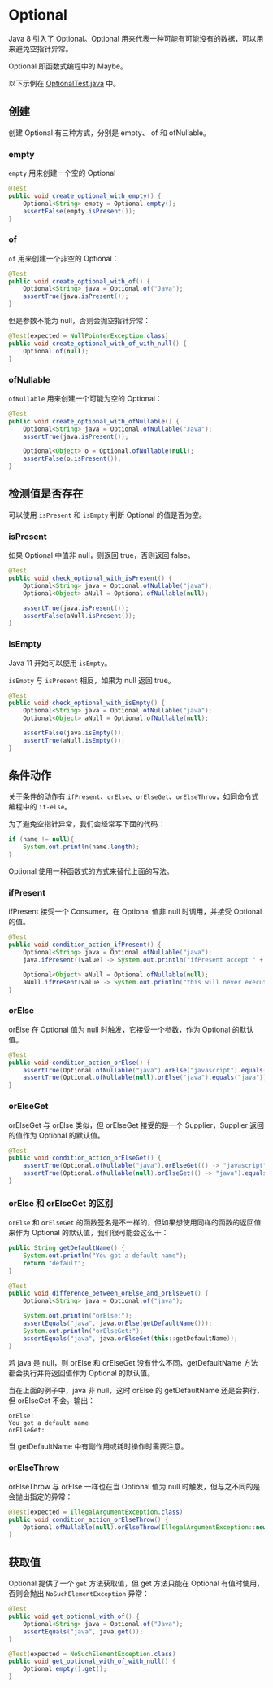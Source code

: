 # Optional

Java 8 引入了 Optional。Optional 用来代表一种可能有可能没有的数据，可以用来避免空指针异常。

Optional 即函数式编程中的 Maybe。

以下示例在 [OptionalTest.java](../../../test/java/functional_programming/OptionalTest.java) 中。

## 创建

创建 Optional 有三种方式，分别是 empty、 of 和 ofNullable。

### empty

`empty` 用来创建一个空的 Optional

```java
@Test
public void create_optional_with_empty() {
    Optional<String> empty = Optional.empty();
    assertFalse(empty.isPresent());
}
```

### of

`of` 用来创建一个非空的 Optional：

```java
@Test
public void create_optional_with_of() {
    Optional<String> java = Optional.of("Java");
    assertTrue(java.isPresent());
}
```

但是参数不能为 null，否则会抛空指针异常：

```java
@Test(expected = NullPointerException.class)
public void create_optional_with_of_with_null() {
    Optional.of(null);
}
```

### ofNullable

`ofNullable` 用来创建一个可能为空的 Optional：

```java
@Test
public void create_optional_with_ofNullable() {
    Optional<String> java = Optional.ofNullable("Java");
    assertTrue(java.isPresent());

    Optional<Object> o = Optional.ofNullable(null);
    assertFalse(o.isPresent());
}
```

## 检测值是否存在

可以使用 `isPresent` 和 `isEmpty` 判断 Optional 的值是否为空。

### isPresent

如果 Optional 中值非 null，则返回 true，否则返回 false。

```java
@Test
public void check_optional_with_isPresent() {
    Optional<String> java = Optional.ofNullable("java");
    Optional<Object> aNull = Optional.ofNullable(null);

    assertTrue(java.isPresent());
    assertFalse(aNull.isPresent());
}
```

### isEmpty

Java 11 开始可以使用 `isEmpty`。

`isEmpty` 与 `isPresent` 相反，如果为 null 返回 true。

```java
@Test
public void check_optional_with_isEmpty() {
    Optional<String> java = Optional.ofNullable("java");
    Optional<Object> aNull = Optional.ofNullable(null);

    assertFalse(java.isEmpty());
    assertTrue(aNull.isEmpty());
}
```

## 条件动作

关于条件的动作有 `ifPresent`、`orElse`、`orElseGet`、`orElseThrow`，如同命令式编程中的 `if-else`。

为了避免空指针异常，我们会经常写下面的代码：

```java
if (name != null){
    System.out.println(name.length);
}
```

Optional 使用一种函数式的方式来替代上面的写法。

### ifPresent

ifPresent 接受一个 Consumer，在 Optional 值非 null 时调用，并接受 Optional 的值。

```java
@Test
public void condition_action_ifPresent() {
    Optional<String> java = Optional.ofNullable("java");
    java.ifPresent((value) -> System.out.println("ifPresent accept " + value));

    Optional<Object> aNull = Optional.ofNullable(null);
    aNull.ifPresent(value -> System.out.println("this will never execute"));
}
```

### orElse

orElse 在 Optional 值为 null 时触发，它接受一个参数，作为 Optional 的默认值。

```java
@Test
public void condition_action_orElse() {
    assertTrue(Optional.ofNullable("java").orElse("javascript").equals("java"));
    assertTrue(Optional.ofNullable(null).orElse("java").equals("java"));
}
```

### orElseGet

orElseGet 与 orElse 类似，但 orElseGet 接受的是一个 Supplier，Supplier 返回的值作为 Optional 的默认值。

```java
@Test
public void condition_action_orElseGet() {
    assertTrue(Optional.ofNullable("java").orElseGet(() -> "javascript").equals("java"));
    assertTrue(Optional.ofNullable(null).orElseGet(() -> "java").equals("java"));
}
```

### orElse 和 orElseGet 的区别

`orElse` 和 `orElseGet` 的函数签名是不一样的，但如果想使用同样的函数的返回值来作为 Optional 的默认值，我们很可能会这么干：

```java
public String getDefaultName() {
    System.out.println("You got a default name");
    return "default";
}
    
@Test
public void difference_between_orElse_and_orElseGet() {
    Optional<String> java = Optional.of("java");

    System.out.println("orElse:");
    assertEquals("java", java.orElse(getDefaultName()));
    System.out.println("orElseGet:");
    assertEquals("java", java.orElseGet(this::getDefaultName));
}
```

若 java 是 null，则 orElse 和 orElseGet 没有什么不同，getDefaultName 方法都会执行并将返回值作为 Optional 的默认值。

当在上面的例子中，java 非 null，这时 orElse 的 getDefaultName 还是会执行，但 orElseGet 不会。输出：

```
orElse:
You got a default name
orElseGet:
```

当 getDefaultName 中有副作用或耗时操作时需要注意。

### orElseThrow

orElseThrow 与 orElse 一样也在当 Optional 值为 null 时触发，但与之不同的是会抛出指定的异常：

```java
@Test(expected = IllegalArgumentException.class)
public void condition_action_orElseThrow() {
    Optional.ofNullable(null).orElseThrow(IllegalArgumentException::new);
}
```

## 获取值

Optional 提供了一个 `get` 方法获取值，但 get 方法只能在 Optional 有值时使用，否则会抛出 `NoSuchElementException` 异常：

```java
@Test
public void get_optional_with_of() {
    Optional<String> java = Optional.of("Java");
    assertEquals("java", java.get());
}

@Test(expected = NoSuchElementException.class)
public void get_optional_with_of_with_null() {
    Optional.empty().get();
}
```



